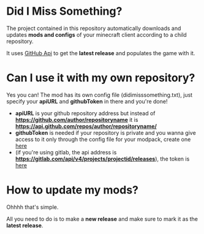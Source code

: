 # Did I Miss Something?
 
The project contained in this repository automatically downloads and updates **mods and configs** of your minecraft client according to a child repository.

It uses [GitHub Api](https://api.github.com/) to get the **latest release** and populates the game with it.

# Can I use it with my own repository?

Yes you can! The mod has its own config file (didimisssomething.txt), just specify your **apiURL** and **githubToken** in there and you're done!
- **apiURL** is your github repository address but instead of **https://github.com/author/repositoryname** it is **https://api.github.com/repos/author/repositoryname/**
- **githubToken** is needed if your repository is private and you wanna give access to it only through the config file for your modpack, create one [here](https://github.com/settings/tokens)
- (if you're using gitlab, the api address is **https://gitlab.com/api/v4/projects/projectid/releases**), the token is [here](https://docs.gitlab.com/user/profile/personal_access_tokens/)

# How to update my mods?

Ohhhh that's simple.

All you need to do is to make a **new release** and make sure to mark it as the **latest release**.
